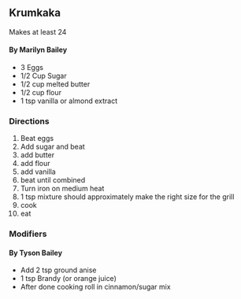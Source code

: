 ## Krumkaka ##
Makes at least 24
#### By Marilyn Bailey ####
* 3 Eggs  
* 1/2 Cup Sugar  
* 1/2 cup melted butter  
* 1/2 cup flour  
* 1 tsp vanilla or almond extract

### Directions ###
1. Beat eggs
2. Add sugar and beat
3. add butter 
4. add flour
5. add vanilla
6. beat until combined
7. Turn iron on medium heat
8. 1 tsp mixture should approximately make the right size for the grill
9. cook
10. eat

### Modifiers
#### By Tyson Bailey
* Add 2 tsp ground anise
* 1 tsp Brandy (or orange juice)
* After done cooking roll in cinnamon/sugar mix


